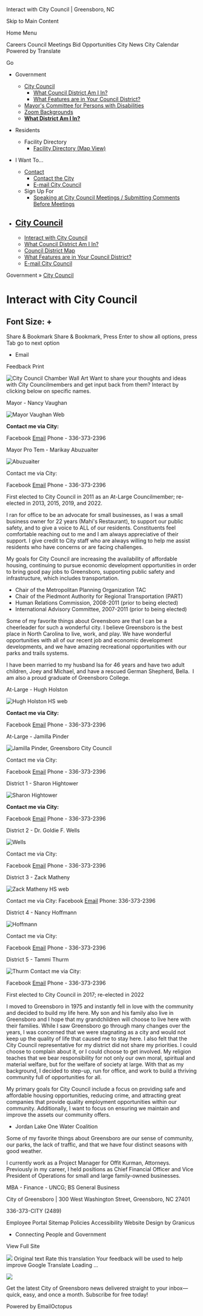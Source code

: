 Interact with City Council | Greensboro, NC






Skip to Main Content

Home
Menu



Careers
Council Meetings
Bid Opportunities
City News
City Calendar
Powered by
Translate




Go

* Government

  + [City Council](https://www.greensboro-nc.gov/government/city-council "Click to open City Council")
    - [What Council District Am I In?](https://www.greensboro-nc.gov/government/city-council/what-council-district-am-i-in "Click to open What Council District Am I In?")
    - [What Features are in Your Council District?](https://www.greensboro-nc.gov/government/city-council/what-features-are-in-your-council-district "Click to open What Features are in Your Council District?")
  + [Mayor's Committee for Persons with Disabilities](https://www.greensboro-nc.gov/government/mayor-s-committee-for-persons-with-disabilities "Click to open Mayor's Committee for Persons with Disabilities")
  + [Zoom Backgrounds](https://www.greensboro-nc.gov/government/zoom-backgrounds "Zoom Backgrounds from Greensboro")
  + [**What District Am I In?**](https://www.greensboro-nc.gov/government/city-council/what-council-district-am-i-in)
* Residents

  + Facility Directory
    - [Facility Directory (Map View)](https://www.greensboro-nc.gov/residents/facility-directory/facility-directory-map-view "Click to open Facility Directory (Map View)")
* I Want To...

  + [Contact](https://www.greensboro-nc.gov/i-want-to/contact "Click to open Contact")
    - [Contact the City](https://www.greensboro-nc.gov/i-want-to/contact/contact-the-city "Click to open Contact the City")
    - [E-mail City Council](https://www.greensboro-nc.gov/i-want-to/contact/e-mail-city-council "Click to open E-mail City Council")
  + Sign Up For
    - [Speaking at City Council Meetings / Submitting Comments Before Meetings](https://www.greensboro-nc.gov/i-want-to/sign-up-for/speaking-at-city-council-meetings-submitting-comments-before-meetings "Click to open Speaking at City Council Meetings / Submitting Comments Before Meetings")

* [City Council](https://www.greensboro-nc.gov/government/city-council)
  -
  + [Interact with City Council](https://www.greensboro-nc.gov/government/city-council/interact-with-city-council)
  + [What Council District Am I In?](https://www.greensboro-nc.gov/government/city-council/what-council-district-am-i-in)
  + [Council District Map](https://www.greensboro-nc.gov/government/city-council/council-district-map)
  + [What Features are in Your Council District?](https://www.greensboro-nc.gov/government/city-council/what-features-are-in-your-council-district)
  + [E-mail City Council](https://www.greensboro-nc.gov/government/city-council/e-mail-city-council)

Government
»
[City Council](https://www.greensboro-nc.gov/government/city-council)


Interact with City Council
==========================

Font Size:
+
-
Share & Bookmark
Share & Bookmark, Press Enter to show all options, press Tab go to next option

* Email

Feedback
Print




![City Council Chamber Wall Art](https://www.greensboro-nc.gov/home/showpublishedimage/26462/637601315821830000)
Want to share your thoughts and ideas with City Councilmembers and get input back from them? Interact by clicking below on specific names.



Mayor - Nancy Vaughan

![Mayor Vaughan Web](https://www.greensboro-nc.gov/home/showpublishedimage/30670/638028287037900000)

**Contact me via City:**

Facebook
[Email](https://www.greensboro-nc.gov/?navid=93)
Phone - 336-373-2396

Mayor Pro Tem - Marikay Abuzuaiter

![Abuzuaiter](https://www.greensboro-nc.gov/home/showpublishedimage/5845/638028278965130000)

Contact me via City:

Facebook
[Email](https://www.greensboro-nc.gov/government/city-council/e-mail-city-council)
Phone - 336-373-2396

First elected to City Council in 2011 as an At-Large Councilmember; re-elected in 2013, 2015, 2019, and 2022.

I ran for office to be an advocate for small businesses, as I was a small business owner for 22 years (Mahi's Restaurant), to support our public safety, and to give a voice to ALL of our residents. Constituents feel comfortable reaching out to me and I am always appreciative of their support. I give credit to City staff who are always willing to help me assist residents who have concerns or are facing challenges.

My goals for City Council are increasing the availability of affordable housing, continuing to pursue economic development opportunities in order to bring good pay jobs to Greensboro, supporting public safety and infrastructure, which includes transportation.

* Chair of the Metropolitan Planning Organization TAC
* Chair of the Piedmont Authority for Regional Transportation (PART)
* Human Relations Commission, 2008-2011 (prior to being elected)
* International Advisory Committee, 2007-2011 (prior to being elected)

Some of my favorite things about Greensboro are that I can be a cheerleader for such a wonderful city. I believe Greensboro is the best place in North Carolina to live, work, and play. We have wonderful opportunities with all of our recent job and economic development developments, and we have amazing recreational opportunities with our parks and trails systems.

I have been married to my husband Isa for 46 years and have two adult children, Joey and Michael, and have a rescued German Shepherd, Bella.  I am also a proud graduate of Greensboro College.

At-Large - Hugh Holston

![Hugh Holston HS web](https://www.greensboro-nc.gov/home/showpublishedimage/30265/638318536081830000)

**Contact me via City:**

Facebook
[Email](https://www.greensboro-nc.gov/?navid=93)
Phone - 336-373-2396

At-Large - Jamilla Pinder

![Jamilla Pinder, Greensboro City Council](https://www.greensboro-nc.gov/home/showpublishedimage/39276/638784151225130000 "Jamilla Pinder, Greensboro City Council")

Contact me via City:

Facebook
[Email](https://www.greensboro-nc.gov/?navid=93)
Phone - 336-373-2396

District 1 - Sharon Hightower

![Sharon Hightower](https://www.greensboro-nc.gov/home/showpublishedimage/10230/638028304351000000)

**Contact me via City:**

Facebook
[Email](https://www.greensboro-nc.gov/government/city-council/e-mail-city-council)
Phone - 336-373-2396

District 2 - Dr. Goldie F. Wells

![Wells](https://www.greensboro-nc.gov/home/showpublishedimage/14845/638029244382970000)

Contact me via City:

Facebook
[Email](https://www.greensboro-nc.gov/government/city-council/e-mail-city-council)
Phone - 336-373-2396

District 3 - Zack Matheny

![Zack Matheny HS web](https://www.greensboro-nc.gov/home/showpublishedimage/30257/638784152026670000)

Contact me via City:
Facebook
[Email](https://www.greensboro-nc.gov/government/city-council/e-mail-city-council#!/)
Phone: 336-373-2396

District 4 - Nancy Hoffmann

![Hoffmann](https://www.greensboro-nc.gov/home/showpublishedimage/5847/638784150671900000)

Contact me via City:

Facebook
[Email](https://www.greensboro-nc.gov/government/city-council/e-mail-city-council)
Phone - 336-373-2396

District 5 - Tammi Thurm

![Thurm](https://www.greensboro-nc.gov/home/showpublishedimage/26694/638784150054870000)
Contact me via City:

Facebook
[Email](https://www.greensboro-nc.gov/government/city-council/e-mail-city-council)
Phone - 336-373-2396

First elected to City Council in 2017; re-elected in 2022

I moved to Greensboro in 1975 and instantly fell in love with the community and decided to build my life here. My son and his family also live in Greensboro and I hope that my grandchildren will choose to live here with their families. While I saw Greensboro go through many changes over the years, I was concerned that we were stagnating as a city and would not keep up the quality of life that caused me to stay here. I also felt that the City Council representative for my district did not share my priorities. I could choose to complain about it, or I could choose to get involved. My religion teaches that we bear responsibility for not only our own moral, spiritual and material welfare, but for the welfare of society at large. With that as my background, I decided to step-up, run for office, and work to build a thriving community full of opportunities for all.

My primary goals for City Council include a focus on providing safe and affordable housing opportunities, reducing crime, and attracting great companies that provide quality employment opportunities within our community. Additionally, I want to focus on ensuring we maintain and improve the assets our community offers.

* Jordan Lake One Water Coalition

Some of my favorite things about Greensboro are our sense of community, our parks, the lack of traffic, and that we have four distinct seasons with good weather.

I currently work as a Project Manager for Offit Kurman, Attorneys. Previously in my career, I held positions as Chief Financial Officer and Vice President of Operations for small and large family-owned businesses.

MBA - Finance - UNCG; BS General Business


City of Greensboro |
300 West Washington Street, Greensboro, NC 27401



336-373-CITY (2489)

Employee Portal
Sitemap
Policies
Accessibility
Website Design by Granicus
- Connecting People and Government

View Full Site

![](https://fonts.gstatic.com/s/i/productlogos/translate/v14/24px.svg)
Original text
Rate this translation
Your feedback will be used to help improve Google Translate
Loading ...

![](https://gallery.eocampaign1.com/54fb0f1c-a6d3-11ef-9354-819c52b83814%2Fmedia-manager%2F1732224644824-b642a4e5-e336-fdf0-ad1a-5d20fe199224.png)

Get the latest City of Greensboro news delivered straight to your inbox—quick, easy, and once a month. Subscribe for free today!

Powered by
EmailOctopus